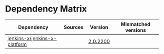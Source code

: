 # Dependency Matrix

Dependency | Sources | Version | Mismatched versions
---------- | ------- | ------- | -------------------
[jenkins-x/jenkins-x-platform](https://github.com/jenkins-x/jenkins-x-platform) |  | [2.0.2200](https://github.com/jenkins-x/jenkins-x-platform/releases/tag/v2.0.2200) | 
